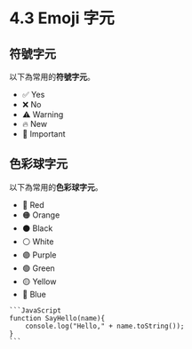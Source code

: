 # 4.3 Emoji 字元

## 符號字元

以下為常用的**符號字元**。

* ✅ Yes
* ❌ No
* ⚠️ Warning
* 🔥 New
* 🔴 Important

## 色彩球字元

以下為常用的**色彩球字元**。

* 🔴 Red
* 🟠 Orange
* ⚫ Black
* ⚪ White
* 🟣 Purple
* 🟢 Green
* 🟡 Yellow
* 🔵 Blue



````
```JavaScript
function SayHello(name){
    console.log("Hello," + name.toString());
}
```
````





